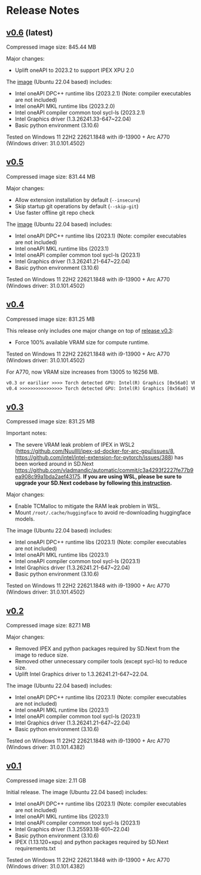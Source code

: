 # Release Notes

## [v0.6](https://hub.docker.com/layers/nuullll/ipex-arc-sd/v0.6/images/sha256-30bdf186bc21abbcbb1d59ee87b4a726af9aa93794543121caf58ba95f44caaa?context=explore) (latest)

Compressed image size: 845.44 MB

Major changes:

- Uplift oneAPI to 2023.2 to support IPEX XPU 2.0

The [image](https://hub.docker.com/r/nuullll/ipex-arc-sd) (Ubuntu 22.04 based) includes:

- Intel oneAPI DPC++ runtime libs (2023.2.1) (Note: compiler executables are not included)
- Intel oneAPI MKL runtime libs (2023.2.0)
- Intel oneAPI compiler common tool sycl-ls (2023.2.1)
- Intel Graphics driver (1.3.26241.33-647~22.04)
- Basic python environment (3.10.6)

Tested on Windows 11 22H2 22621.1848 with i9-13900 + Arc A770 (Windows driver: 31.0.101.4502)

## [v0.5](https://hub.docker.com/layers/nuullll/ipex-arc-sd/v0.5/images/sha256-bb556a04a3ad6d331582ad1d64e79a123650fd43981d2bdd3c2e1f639bde818c?context=explore)

Compressed image size: 831.44 MB

Major changes:

- Allow extension installation by default (`--insecure`)
- Skip startup git operations by default (`--skip-git`)
- Use faster offline git repo check

The [image](https://hub.docker.com/r/nuullll/ipex-arc-sd) (Ubuntu 22.04 based) includes:

- Intel oneAPI DPC++ runtime libs (2023.1) (Note: compiler executables are not included)
- Intel oneAPI MKL runtime libs (2023.1)
- Intel oneAPI compiler common tool sycl-ls (2023.1)
- Intel Graphics driver (1.3.26241.21-647~22.04)
- Basic python environment (3.10.6)

Tested on Windows 11 22H2 22621.1848 with i9-13900 + Arc A770 (Windows driver: 31.0.101.4502)

## [v0.4](https://hub.docker.com/layers/nuullll/ipex-arc-sd/v0.4/images/sha256-ca5ba4aab952e6afb3150865b33b03846cf38d1b512fbae575d3f54f7d38a829?context=explore)

Compressed image size: 831.25 MB

This release only includes one major change on top of [release v0.3](release-notes#v03):

- Force 100% available VRAM size for compute runtime.

Tested on Windows 11 22H2 22621.1848 with i9-13900 + Arc A770 (Windows driver: 31.0.101.4502)

For A770, now VRAM size increases from 13005 to 16256 MB.

```txt
v0.3 or earilier >>>> Torch detected GPU: Intel(R) Graphics [0x56a0] VRAM 13005 Compute Units 512
v0.4 >>>>>>>>>>>>>>>> Torch detected GPU: Intel(R) Graphics [0x56a0] VRAM 16256 Compute Units 512
```

## [v0.3](https://hub.docker.com/layers/nuullll/ipex-arc-sd/v0.3/images/sha256-accb961e63a14b92567e7c594ad5222fd4592a40b8e3c5a76310a70257b1f00e?context=explore)

Compressed image size: 831.25 MB

Important notes:

* The severe VRAM leak problem of IPEX in WSL2 (https://github.com/Nuullll/ipex-sd-docker-for-arc-gpu/issues/8, https://github.com/intel/intel-extension-for-pytorch/issues/388) has been worked around in SD.Next https://github.com/vladmandic/automatic/commit/c3a4293f2227fe77b9ea908c99a1bda2aef43175. **If you are using WSL, please be sure to upgrade your SD.Next codebase by following [this instruction](getting-started.md#upgrade-sdnext-source-code).**

Major changes:

* Enable TCMalloc to mitigate the RAM leak problem in WSL.
* Mount `/root/.cache/huggingface` to avoid re-downloading huggingface models.

The image (Ubuntu 22.04 based) includes:

- Intel oneAPI DPC++ runtime libs (2023.1) (Note: compiler executables are not included)
- Intel oneAPI MKL runtime libs (2023.1)
- Intel oneAPI compiler common tool sycl-ls (2023.1)
- Intel Graphics driver (1.3.26241.21-647~22.04)
- Basic python environment (3.10.6)

Tested on Windows 11 22H2 22621.1848 with i9-13900 + Arc A770 (Windows driver: 31.0.101.4502)

## [v0.2](https://hub.docker.com/layers/nuullll/ipex-arc-sd/v0.2/images/sha256-58f7c7ae5b837b427623472a23582c1b4ecbd49460d245ddcb533e721cb396db?context=explore)

Compressed image size: 827.1 MB

Major changes:
- Removed IPEX and python packages required by SD.Next from the image to reduce size.
- Removed other unnecessary compiler tools (except sycl-ls) to reduce size.
- Uplift Intel Graphics driver to 1.3.26241.21-647~22.04.

The image (Ubuntu 22.04 based) includes:

- Intel oneAPI DPC++ runtime libs (2023.1) (Note: compiler executables are not included)
- Intel oneAPI MKL runtime libs (2023.1)
- Intel oneAPI compiler common tool sycl-ls (2023.1)
- Intel Graphics driver (1.3.26241.21-647~22.04)
- Basic python environment (3.10.6)

Tested on Windows 11 22H2 22621.1848 with i9-13900 + Arc A770 (Windows driver: 31.0.101.4382)

## [v0.1](https://hub.docker.com/layers/nuullll/ipex-arc-sd/v0.1/images/sha256-5c00e46920a396a2b1c69e5ad24218883ba205afe6d59ce153f12f684ef2c006)

Compressed image size: 2.11 GB

Initial release. The image (Ubuntu 22.04 based) includes:

- Intel oneAPI DPC++ runtime libs (2023.1) (Note: compiler executables are not included)
- Intel oneAPI MKL runtime libs (2023.1)
- Intel oneAPI compiler common tool sycl-ls (2023.1)
- Intel Graphics driver (1.3.25593.18-601~22.04)
- Basic python environment (3.10.6)
- IPEX (1.13.120+xpu) and python packages required by SD.Next requirements.txt

Tested on Windows 11 22H2 22621.1848 with i9-13900 + Arc A770 (Windows driver: 31.0.101.4382)
